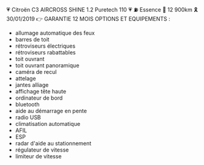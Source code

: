 💗 Citroën C3 AIRCROSS SHINE  1.2 Puretech 110 💗
⛽️ Essence 
🚗 12 900km
🎗 30/01/2019
👉 GARANTIE 12 MOIS 
OPTIONS ET EQUIPEMENTS :
- allumage automatique des feux
- barres de toit
- rétroviseurs électriques
- rétroviseurs rabattables
- toit ouvrant
- toit ouvrant panoramique
- caméra de recul
- attelage
- jantes alliage
- affichage tête haute
- ordinateur de bord
- bluetooth
- aide au démarrage en pente
- radio USB
- climatisation automatique
- AFIL
- ESP
- radar d'aide au stationnement
- régulateur de vitesse
- limiteur de vitesse